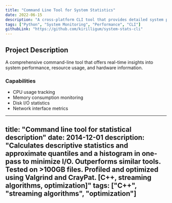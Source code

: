 ```yaml
---
title: "Command Line Tool for System Statistics"
date: 2022-06-15
description: "A cross-platform CLI tool that provides detailed system performance and resource utilization statistics."
tags: ["Python", "System Monitoring", "Performance", "CLI"]
githubLink: "https://github.com/kirilligum/system-stats-cli"
---
```


## Project Description

A comprehensive command-line tool that offers real-time insights into system performance, resource usage, and hardware information.

### Capabilities
- CPU usage tracking
- Memory consumption monitoring
- Disk I/O statistics
- Network interface metrics
---
title: "Command line tool for statistical description"
date: 2014-12-01
description: "Calculates descriptive statistics and approximate quantiles and a histogram in one-pass to minimize I/O. Outperforms similar tools. Tested on >100GB files. Profiled and optimized using Valgrind and CrayPat. [C++, streaming algorithms, optimization]"
tags: ["C++", "streaming algorithms", "optimization"]
---

